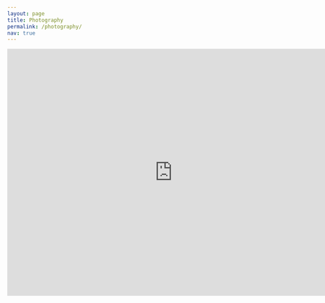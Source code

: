 ```yaml
---
layout: page
title: Photography
permalink: /photography/
nav: true
---
```


<!-- SnapWidget -->
<iframe src="https://snapwidget.com/embed/894311" class="snapwidget-widget" allowtransparency="true" frameborder="0" scrolling="no" style="border:none; overflow:hidden;  width:760px; height:570px"></iframe>